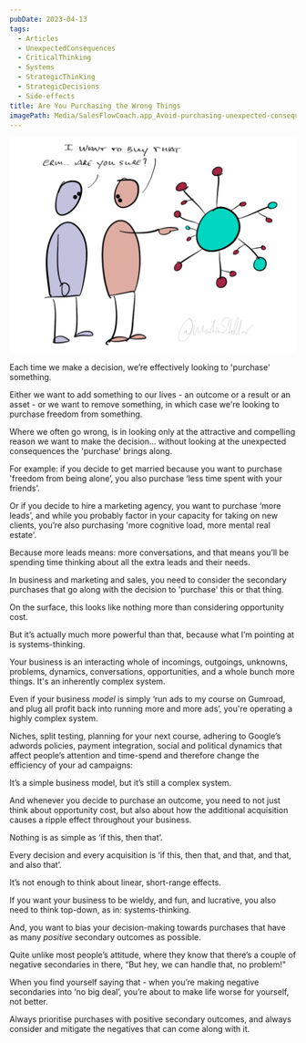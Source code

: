 ```yaml
---
pubDate: 2023-04-13
tags:
  - Articles
  - UnexpectedConsequences
  - CriticalThinking
  - Systems
  - StrategicThinking
  - StrategicDecisions
  - Side-effects
title: Are You Purchasing the Wrong Things
imagePath: Media/SalesFlowCoach.app_Avoid-purchasing-unexpected-consequences_MartinStellar.png
---
```


![](Media/SalesFlowCoach.app_Avoid-purchasing-unexpected-consequences_MartinStellar.png)

Each time we make a decision, we’re effectively looking to 'purchase' something.

Either we want to add something to our lives - an outcome or a result or an asset - or we want to remove something, in which case we're looking to purchase freedom from something.

Where we often go wrong, is in looking only at the attractive and compelling reason we want to make the decision... without looking at the unexpected consequences the 'purchase' brings along.

For example: if you decide to get married because you want to purchase 'freedom from being alone’, you also purchase ‘less time spent with your friends’.

Or if you decide to hire a marketing agency, you want to purchase ‘more leads’, and while you probably factor in your capacity for taking on new clients, you’re also purchasing 'more cognitive load, more mental real estate'.

Because more leads means: more conversations, and that means you’ll be spending time thinking about all the extra leads and their needs.

In business and marketing and sales, you need to consider the secondary purchases that go along with the decision to 'purchase' this or that thing.

On the surface, this looks like nothing more than considering opportunity cost.

But it’s actually much more powerful than that, because what I’m pointing at is systems-thinking.

Your business is an interacting whole of incomings, outgoings, unknowns, problems, dynamics, conversations, opportunities, and a whole bunch more things. It's an inherently complex system.

Even if your business *model* is simply ‘run ads to my course on Gumroad, and plug all profit back into running more and more ads’, you're operating a highly complex system.

Niches, split testing, planning for your next course, adhering to Google’s adwords policies, payment integration, social and political dynamics that affect people’s attention and time-spend and therefore change the efficiency of your ad campaigns:

It’s a simple business model, but it’s still a complex system.

And whenever you decide to purchase an outcome, you need to not just think about opportunity cost, but also about how the additional acquisition causes a ripple effect throughout your business.

Nothing is as simple as ‘if this, then that’.

Every decision and every acquisition is ‘if this, then that, and that, and that, and also that’.

It’s not enough to think about linear, short-range effects.

If you want your business to be wieldy, and fun, and lucrative, you also need to think top-down, as in: systems-thinking.

And, you want to bias your decision-making towards purchases that have as many _positive_ secondary outcomes as possible.

Quite unlike most people’s attitude, where they know that there’s a couple of negative secondaries in there, “But hey, we can handle that, no problem!"

When you find yourself saying that - when you’re making negative secondaries into ‘no big deal’, you’re about to make life worse for yourself, not better.

Always prioritise purchases with positive secondary outcomes, and always consider and mitigate the negatives that can come along with it.

